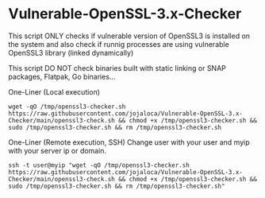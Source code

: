 # Vulnerable-OpenSSL-3.x-Checker

This script ONLY checks if vulnerable version of OpenSSL3 is installed on the system and also check if runnig processes are using vulnerable OpenSSL3 library (linked dynamically)  

This script DO NOT check binaries built with static linking or SNAP packages, Flatpak, Go binaries...

One-Liner (Local execution)
```
wget -qO /tmp/openssl3-checker.sh https://raw.githubusercontent.com/jojaloca/Vulnerable-OpenSSL-3.x-Checker/main/openssl3-check.sh && chmod +x /tmp/openssl3-checker.sh && sudo /tmp/openssl3-checker.sh && rm /tmp/openssl3-checker.sh
```

One-Liner (Remote execution, SSH) Change user with your user and myip with your server ip or domain.
```
ssh -t user@myip "wget -qO /tmp/openssl3-checker.sh https://raw.githubusercontent.com/jojaloca/Vulnerable-OpenSSL-3.x-Checker/main/openssl3-check.sh && chmod +x /tmp/openssl3-checker.sh && sudo /tmp/openssl3-checker.sh && rm /tmp/openssl3-checker.sh"
```
